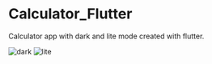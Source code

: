 # Calculator_Flutter
Calculator app with dark and lite mode created with flutter.

![dark](https://github.com/didakhadidja/Calculator_Flutter/assets/78882896/75a78af1-cde3-41ee-be4f-247ee91c038e)
![lite](https://github.com/didakhadidja/Calculator_Flutter/assets/78882896/7c2676d3-9787-49bc-84a3-e7353d6b6f27)

